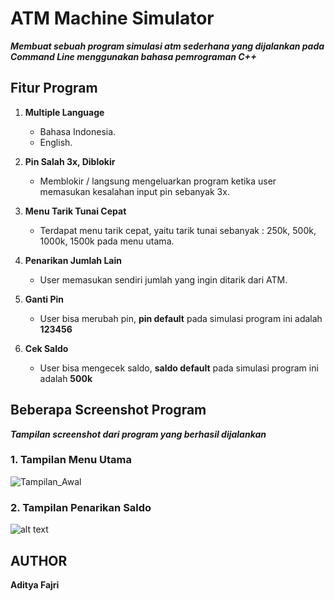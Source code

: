 # ATM Machine Simulator

***Membuat sebuah program simulasi atm sederhana yang dijalankan pada Command Line menggunakan bahasa pemrograman C++***

## Fitur Program

1. **Multiple Language**
   * Bahasa Indonesia.
   * English.
   
2. **Pin Salah 3x, Diblokir**
   * Memblokir / langsung mengeluarkan program ketika user memasukan kesalahan input pin sebanyak 3x.
   
3. **Menu Tarik Tunai Cepat**
   * Terdapat menu tarik cepat, yaitu tarik tunai sebanyak : 250k, 500k, 1000k, 1500k pada menu utama.
   
4. **Penarikan Jumlah Lain**
   * User memasukan sendiri jumlah yang ingin ditarik dari ATM.

5. **Ganti Pin**
   * User bisa merubah pin, **pin default** pada simulasi program ini adalah **123456**
   
6. **Cek Saldo**
   * User bisa mengecek saldo, **saldo default** pada simulasi program ini adalah **500k**
   
   
   
## Beberapa Screenshot Program

***Tampilan screenshot dari program yang berhasil dijalankan***
### 1. Tampilan Menu Utama
![Tampilan_Awal](https://i.ibb.co/nn4tMC7/hmmmm.jpg)

### 2. Tampilan Penarikan Saldo
![alt text](https://i.ibb.co/R2r8Hf6/penarikan-saldo.jpg)


## AUTHOR
**Aditya Fajri**
